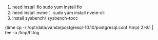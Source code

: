 1. need install fio
sudo yum install fio
2. need install nvme：
sudo yum install nvme-cli 
3. install sysbench/ sysbench-tpcc

(time cp -r /opt/data/vanda/postgresql-10.10/postgresql.conf /tmp) 2>&1 | tee -a /tmp/tt.log
